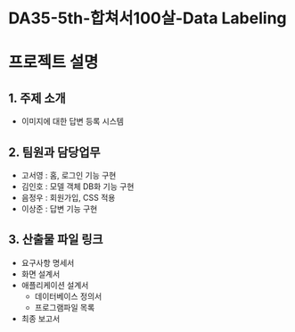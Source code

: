 # DA35-5th-합쳐서100살-Data Labeling

# 프로젝트 설명
## 1. 주제 소개
- 이미지에 대한 답변 등록 시스템

## 2. 팀원과 담당업무
- 고서영 : 홈, 로그인 기능 구현
- 김인호 : 모델 객체 DB화 기능 구현
- 음정우 : 회원가입, CSS 적용
- 이상준 : 답변 기능 구현

## 3. 산출물 파일 링크
- 요구사항 명세서
- 화면 설계서
- 애플리케이션 설계서
  - 데이터베이스 정의서
  - 프로그램파일 목록
- 최종 보고서
